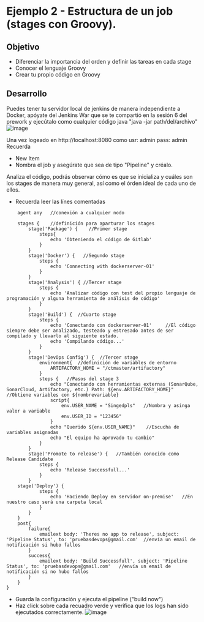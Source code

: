 # Ejemplo 2 - Estructura de un job (stages con Groovy).

## Objetivo

* Diferenciar la importancia del orden y definir las tareas en cada stage
* Conocer el lenguaje Groovy
* Crear tu propio código en Groovy


## Desarrollo

Puedes tener tu servidor local de jenkins de manera independiente a Docker, apóyate del Jenkins War que se te compartió en la sesión 6 del prework y ejecútalo como cualquier código java "java -jar path/del/archivo"
![image](https://user-images.githubusercontent.com/59855822/157596722-6815a000-642b-45d0-ae04-b9e283a672ac.png)


Una vez logeado en http://localhost:8080 como usr: admin pass: admin
Recuerda 
* New Item
* Nombra el job y asegúrate que sea de tipo "Pipeline" y créalo.

Analiza el código, podrás observar cómo es que se inicializa y cuáles son los stages de manera muy general, así como el órden ideal de cada uno de ellos.
* Recuerda leer las línes comentadas

```pipeline {
    agent any   //conexión a cualquier nodo

    stages {    //definición para aparturar los stages
        stage('Package') {    //Primer stage
            steps{
                echo 'Obteniendo el código de Gitlab'
            }
        }
        stage('Docker') {   //Segundo stage
            steps {
                echo 'Connecting with dockerserver-01'
            }
        }
        stage('Analysis') { //Tercer stage
            steps {
                echo 'Analizar código con test del propio lenguaje de programación y alguna herramienta de análisis de código'
            }
        }
        stage('Build') {  //Cuarto stage
            steps {
                echo 'Conectando con dockerserver-01'     //El código siempre debe ser analizado, testeado y estresado antes de ser compilado y llevarlo al siguiente estado.
                echo 'Compilando código...'
            }
        }
        stage('DevOps Config') {  //Tercer stage
            environment{  //definición de variables de entorno
                ARTIFACTORY_HOME = "/ctmaster/artifactory"
            }
            steps {   //Pasos del stage 3
                echo "Conectando con herramientas externas (SonarQube, SonarCloud, Artifactory, etc.) Path: ${env.ARTIFACTORY_HOME}" //Obtiene variables con ${nombrevariable}
                script{
                    env.USER_NAME = "Singedpls"   //Nombra y asinga valor a variable
                    env.USER_ID = "123456"
                }
                echo "Querido ${env.USER_NAME}"    //Escucha de variables asignadas
                echo "El equipo ha aprovado tu cambio"
            }
        }
        stage('Promote to release') {   //También conocido como Release Candidate
            steps {
                echo 'Release Successfull...'
            }
        }
    stage('Deploy') {
            steps {
                echo 'Haciendo Deploy en servidor on-premise'   //En nuestro caso será una carpeta local
            }
        }
    }
    post{
        failure{
            emailext body: 'Theres no app to release', subject: 'Pipeline Status', to: 'pruebasdevops@gmail.com'  //envía un email de notificación si hubo fallos
        }
        success{
            emailext body: 'Build Successfull', subject: 'Pipeline Status', to: 'pruebasdevops@gmail.com'   //envía un email de notificación si no hubo fallos
        }
    }
}
```

* Guarda la configuración y ejecuta el pipeline ("build now")
* Haz click sobre cada recuadro verde y verifica que los logs han sido ejecutados correctamente.
![image](https://user-images.githubusercontent.com/59855822/157601231-ad5a0d66-4d56-43df-98d5-d05ce65744cf.png)
